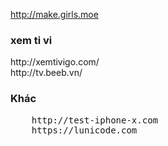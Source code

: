 
<a href="http://make.girls.moe">http://make.girls.moe</a><br>
<h3>xem ti vi</h3>
	http://xemtivigo.com/ <br>
	http://tv.beeb.vn/ <br>
<h3>Khác</h3>
<pre>
	http://test-iphone-x.com
	https://lunicode.com
</pre>
